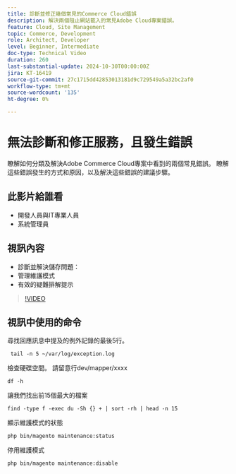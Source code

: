 ```yaml
---
title: 診斷並修正幾個常見的Commerce Cloud錯誤
description: 解決兩個阻止網站載入的常見Adobe Cloud專案錯誤。
feature: Cloud, Site Management
topic: Commerce, Development
role: Architect, Developer
level: Beginner, Intermediate
doc-type: Technical Video
duration: 260
last-substantial-update: 2024-10-30T00:00:00Z
jira: KT-16419
source-git-commit: 27c1715dd42853013181d9c729549a5a32bc2af0
workflow-type: tm+mt
source-wordcount: '135'
ht-degree: 0%

---
```



# 無法診斷和修正服務，且發生錯誤

瞭解如何分類及解決Adobe Commerce Cloud專案中看到的兩個常見錯誤。  瞭解這些錯誤發生的方式和原因，以及解決這些錯誤的建議步驟。

## 此影片給誰看

- 開發人員與IT專業人員
- 系統管理員

## 視訊內容

- 診斷並解決儲存問題：
- 管理維護模式
- 有效的疑難排解提示

>[!VIDEO](https://video.tv.adobe.com/v/3447704?learn=on&captions=chi_hant)


## 視訊中使用的命令

尋找回應訊息中提及的例外記錄的最後5行。

```SHELL
 tail -n 5 ~/var/log/exception.log
```

檢查硬碟空間。 請留意行dev/mapper/xxxx

```SHELL
df -h
```

讓我們找出前15個最大的檔案

```SHELL
find -type f -exec du -Sh {} + | sort -rh | head -n 15
```

顯示維護模式的狀態

```SHELL
php bin/magento maintenance:status
```

停用維護模式

```SHELL
php bin/magento maintenance:disable 
```
